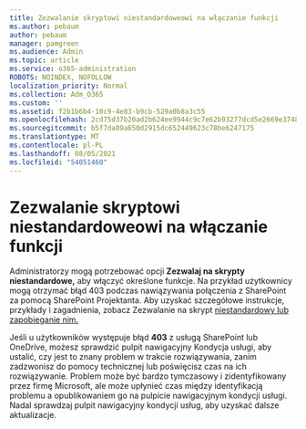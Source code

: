 ```yaml
---
title: Zezwalanie skryptowi niestandardoweowi na włączanie funkcji
ms.author: pebaum
author: pebaum
manager: pamgreen
ms.audience: Admin
ms.topic: article
ms.service: o365-administration
ROBOTS: NOINDEX, NOFOLLOW
localization_priority: Normal
ms.collection: Adm_O365
ms.custom: ''
ms.assetid: f2b1b6b4-10c9-4e83-b9cb-529a0b8a3c55
ms.openlocfilehash: 2cd75d37b20ad2b624ee9944c9c7e62b93277dcd5e2669e3748647636d99e1b0
ms.sourcegitcommit: b5f7da89a650d2915dc652449623c78be6247175
ms.translationtype: MT
ms.contentlocale: pl-PL
ms.lasthandoff: 08/05/2021
ms.locfileid: "54051460"
---
```

# <a name="allow-custom-script-to-enable-features"></a>Zezwalanie skryptowi niestandardoweowi na włączanie funkcji

Administratorzy mogą potrzebować opcji **Zezwalaj na skrypty niestandardowe,** aby włączyć określone funkcje. Na przykład użytkownicy mogą otrzymać błąd 403 podczas nawiązywania połączenia z SharePoint za pomocą SharePoint Projektanta. Aby uzyskać szczegółowe instrukcje, przykłady i zagadnienia, zobacz Zezwalanie na skrypt [niestandardowy lub zapobieganie nim.](https://docs.microsoft.com/sharepoint/allow-or-prevent-custom-script)

Jeśli u użytkowników występuje błąd **403** z usługą SharePoint lub OneDrive, [](https://admin.microsoft.com/AdminPortal/Home#/servicehealth) możesz sprawdzić pulpit nawigacyjny Kondycja usługi, aby ustalić, czy jest to znany problem w trakcie rozwiązywania, zanim zadzwonisz do pomocy technicznej lub poświęcisz czas na ich rozwiązywanie. Problem może być bardzo tymczasowy i zidentyfikowany przez firmę Microsoft, ale może upłynieć czas między identyfikacją problemu a opublikowaniem go na pulpicie nawigacyjnym kondycji usługi. Nadal sprawdzaj pulpit nawigacyjny kondycji usług, aby uzyskać dalsze aktualizacje.

